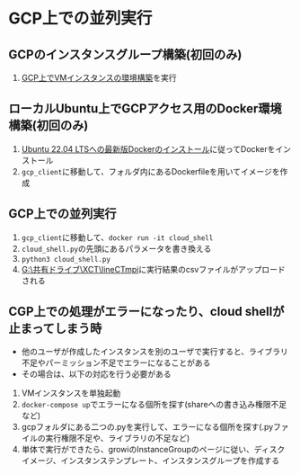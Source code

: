# GCP上での並列実行

## GCPのインスタンスグループ構築(初回のみ)
1. [GCP上でVMインスタンスの環境構築](../gcp_VM/README.md)を実行

## ローカルUbuntu上でGCPアクセス用のDocker環境構築(初回のみ)
1. [Ubuntu 22.04 LTSへの最新版Dockerのインストール](https://self-development.info/ubuntu-22-04-lts%E3%81%B8%E3%81%AE%E6%9C%80%E6%96%B0%E7%89%88docker%E3%81%AE%E3%82%A4%E3%83%B3%E3%82%B9%E3%83%88%E3%83%BC%E3%83%AB/)に従ってDockerをインストール
2. `gcp_client`に移動して、フォルダ内にあるDockerfileを用いてイメージを作成


## GCP上での並列実行
1. `gcp_client`に移動して、`docker run -it cloud_shell`
2. `cloud_shell.py`の先頭にあるパラメータを書き換える
2. `python3 cloud_shell.py`
3. [G:\共有ドライブ\XCT\lineCTmpi](https://drive.google.com/drive/u/0/folders/1pQ5akiTWsCuqtgw3ZbTBQFIR_xmvvp1L)に実行結果のcsvファイルがアップロードされる

## CGP上での処理がエラーになったり、cloud shellが止まってしまう時
- 他のユーザが作成したインスタンスを別のユーザで実行すると、ライブラリ不足やパーミッション不足でエラーになることがある
- その場合は、以下の対応を行う必要がある
1. VMインスタンスを単独起動
2. `docker-compose up`でエラーになる個所を探す(shareへの書き込み権限不足など)
3. gcpフォルダにある二つの.pyを実行して、エラーになる個所を探す(.pyファイルの実行権限不足や、ライブラリの不足など)
4. 単体で実行ができたら、growiのInstanceGroupのページに従い、ディスクイメージ、インスタンステンプレート、インスタンスグループを作成する
